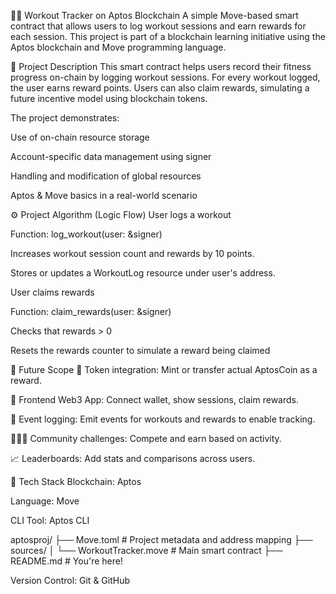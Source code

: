 🏋️‍♂️ Workout Tracker on Aptos Blockchain
A simple Move-based smart contract that allows users to log workout sessions and earn rewards for each session. This project is part of a blockchain learning initiative using the Aptos blockchain and Move programming language.

🧠 Project Description
This smart contract helps users record their fitness progress on-chain by logging workout sessions. For every workout logged, the user earns reward points. Users can also claim rewards, simulating a future incentive model using blockchain tokens.

The project demonstrates:

Use of on-chain resource storage

Account-specific data management using signer

Handling and modification of global resources

Aptos & Move basics in a real-world scenario

⚙️ Project Algorithm (Logic Flow)
User logs a workout

Function: log_workout(user: &signer)

Increases workout session count and rewards by 10 points.

Stores or updates a WorkoutLog resource under user's address.

User claims rewards

Function: claim_rewards(user: &signer)

Checks that rewards > 0

Resets the rewards counter to simulate a reward being claimed

🚀 Future Scope
🔁 Token integration: Mint or transfer actual AptosCoin as a reward.

📲 Frontend Web3 App: Connect wallet, show sessions, claim rewards.

🧾 Event logging: Emit events for workouts and rewards to enable tracking.

🧑‍🤝‍🧑 Community challenges: Compete and earn based on activity.

📈 Leaderboards: Add stats and comparisons across users.

🧱 Tech Stack
Blockchain: Aptos

Language: Move

CLI Tool: Aptos CLI

aptosproj/
├── Move.toml                # Project metadata and address mapping
├── sources/
│   └── WorkoutTracker.move  # Main smart contract
├── README.md                # You're here!

Version Control: Git & GitHub

